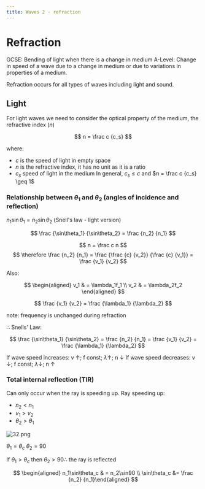 ```yaml
---
title: Waves 2 - refraction
---
```

# Refraction

GCSE: Bending of light when there is a change in medium
A-Level: Change in speed of a wave due to a change in medium or due to variations in properties of a medium.

Refraction occurs for all types of waves including light and sound.

## Light 
For light waves we need to consider the optical property of the medium, the refractive index ($n$)

$$
n = \frac c {c_s}
$$

where:
- $c$ is the speed of light in empty space
- $n$ is the refractive index, it has no unit as it is a ratio
- $c_s$ speed of light in the medium
In general, $c_s \leq c$ and $n = \frac c {c_s} \geq 1$ 



### Relationship between $\theta_1$ and $\theta_2$ (angles of incidence and reflection)

$n_1\sin\theta_1 = n_2\sin\theta_2$ (Snell's law - light version)

$$
\frac {\sin\theta_1} {\sin\theta_2} = \frac {n_2} {n_1}
$$

$$
n = \frac c n
$$
$$
\therefore \frac {n_2} {n_1} = \frac {\frac {c} {v_2}} {\frac {c} {v_1}} = \frac {v_1} {v_2}
$$

Also:

$$
\begin{aligned} v_1 & = \lambda_1f_1  \\ v_2 & = \lambda_2f_2 \end{aligned}
$$

$$
\frac {v_1} {v_2} = \frac {\lambda_1} {\lambda_2}
$$

note: frequency is unchanged during refraction 

$\therefore$ Snells' Law: 

$$
\frac {\sin\theta_1} {\sin\theta_2} = \frac {n_2} {n_1} = \frac {v_1} {v_2} = \frac {\lambda_1} {\lambda_2}
$$

If wave speed increases: v $\uparrow$; f const; $\lambda \uparrow$; n $\downarrow$
If wave speed decreases: v $\downarrow$; f const; $\lambda \downarrow$; n $\uparrow$

### Total internal reflection (TIR)

Can only occur when the ray is speeding up.
Ray speeding up:
- $n_2 < n_1$
- $v_1 > v_2$
- $\theta_2 > \theta_1$


![32.png](/img/phys/32.png)

$\theta_1 = \theta_c$
$\theta_2 = 90$

If $\theta_1 > \theta_c$ then $\theta_2 > 90 \therefore$ the ray is reflected

$$
\begin{aligned} n_1\sin\theta_c & = n_2\sin90 \\ \sin\theta_c &= \frac {n_2} {n_1}\end{aligned}
$$
